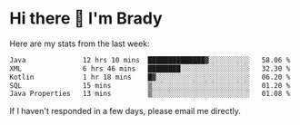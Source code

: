 # Hi there 👋 I'm Brady

Here are my stats from the last week:
<!--START_SECTION:waka-->

```txt
Java              12 hrs 10 mins  ██████████████▓░░░░░░░░░░   58.06 %
XML               6 hrs 46 mins   ████████░░░░░░░░░░░░░░░░░   32.30 %
Kotlin            1 hr 18 mins    █▓░░░░░░░░░░░░░░░░░░░░░░░   06.20 %
SQL               15 mins         ▒░░░░░░░░░░░░░░░░░░░░░░░░   01.20 %
Java Properties   13 mins         ▒░░░░░░░░░░░░░░░░░░░░░░░░   01.08 %
```

<!--END_SECTION:waka-->

If I haven't responded in a few days, please email me directly. 
